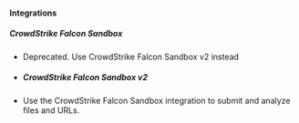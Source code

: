 
#### Integrations
##### CrowdStrike Falcon Sandbox
- Deprecated. Use CrowdStrike Falcon Sandbox v2 instead
- ##### CrowdStrike Falcon Sandbox v2
- Use the CrowdStrike Falcon Sandbox integration to submit and analyze files and URLs.

